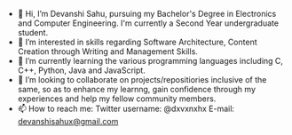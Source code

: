 - 👋 Hi, I’m Devanshi Sahu, pursuing my Bachelor's Degree in Electronics and Computer Engineering. I'm currently a Second Year undergraduate student.
- 👀 I’m interested in skills regarding Software Architecture, Content Creation through Writing and Management Skills.
- 🌱 I’m currently learning the various programming languages including C, C++, Python, Java and JavaScript.
- 💞️ I’m looking to collaborate on projects/repositiories inclusive of the same, so as to enhance my learnng, gain confidence through my experiences and help my fellow community members.
- 📫 How to reach me:
     Twitter username: @dxvxnxhx 
     E-mail: devanshisahux@gmail.com

<!---
dxvxnxhx/dxvxnxhx is a ✨ special ✨ repository because its `README.md` (this file) appears on your GitHub profile.
You can click the Preview link to take a look at your changes.
--->
